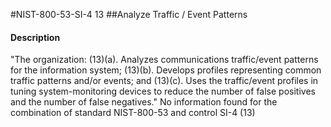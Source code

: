 #NIST-800-53-SI-4 13
##Analyze Traffic / Event Patterns
#### Description
"The organization:
   (13)(a).  Analyzes communications traffic/event patterns for the information system;
   (13)(b).  Develops profiles representing common traffic patterns and/or events; and
   (13)(c).  Uses the traffic/event profiles in tuning system-monitoring devices to reduce the number of false positives and the number of false negatives."
No information found for the combination of standard NIST-800-53 and control SI-4 (13)
